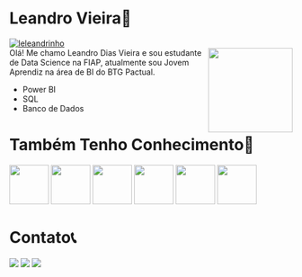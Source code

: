 # Leandro Vieira🚀
 <a href ="center"> <img src="https://komarev.com/ghpvc/?username=leleandrinho" alt="leleandrinho" /> </a><br>
 <img align="right" height= "150em" src="https://media.giphy.com/media/zOvBKUUEERdNm/giphy.gif"/>
Olá! Me chamo Leandro Dias Vieira e sou estudante de Data Science na FIAP, atualmente sou Jovem Aprendiz na área de BI do BTG Pactual.<BR>
- Power BI
- SQL
- Banco de Dados
# Também Tenho Conhecimento🧠
<div>
<img heigh=70 width=70 src="https://cdn.jsdelivr.net/gh/devicons/devicon/icons/python/python-original-wordmark.svg"/>
<img heigh=70 width=70 src="https://cdn.jsdelivr.net/gh/devicons/devicon/icons/javascript/javascript-plain.svg"/>
<img heigh=70 width=70 src="https://cdn.jsdelivr.net/gh/devicons/devicon/icons/html5/html5-original-wordmark.svg"/>
<img heigh=70 width=70 src="https://cdn.jsdelivr.net/gh/devicons/devicon/icons/css3/css3-original-wordmark.svg"/>
<img heigh=70 width=70 src="https://cdn.jsdelivr.net/gh/devicons/devicon/icons/mysql/mysql-original-wordmark.svg"/>
<img heigh=70 width=70 src="https://cdn.jsdelivr.net/gh/devicons/devicon/icons/pandas/pandas-original-wordmark.svg"/>
</div>
          
# Contato📞

<a href="www.linkedin.com/in/leandrovieira440" target="_blank"><img src="https://img.shields.io/badge/-LinkedIn-%230077B5?style=for-the-badge&logo=linkedin&logoColor=white" target="_blank"></a>
<a href ="mailto:leandrodivieira73@gmail.com"><img src="https://img.shields.io/badge/-Gmail-%23333?style=for-the-badge&logo=gmail&logoColor=white" target="_blank"></a>
<a href="https://instagram.com/leleandrinho_" target="_blank"><img src="https://img.shields.io/badge/-Instagram-%23E4405F?style=for-the-badge&logo=instagram&logoColor=white" target="_blank"></a>

